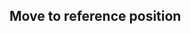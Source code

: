  
 Move to reference position
--------------------------------------------------------------------------------

